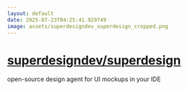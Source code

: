 ```yaml
---
layout: default
date: 2025-07-23T04:25:41.929749
image: assets/superdesigndev_superdesign_cropped.png
---
```


# [superdesigndev/superdesign](https://github.com/superdesigndev/superdesign)

open-source design agent for UI mockups in your IDE
